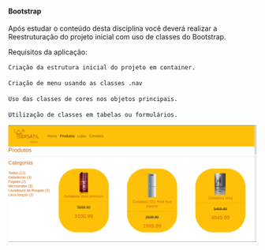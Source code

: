 #### Bootstrap

Após estudar o conteúdo desta disciplina você deverá realizar a Reestruturação do projeto inicial com uso de classes do Bootstrap. 

Requisitos da aplicação: 

    Criação da estrutura inicial do projeto em container. 

    Criação de menu usando as classes .nav 

    Uso das classes de cores nos objetos principais. 

    Utilização de classes em tabelas ou formulários. 



![gifinterativo](https://github.com/lrolivera/Projeto-Lar-versatil/blob/master/Larversatil-Boots/boot.gif)

